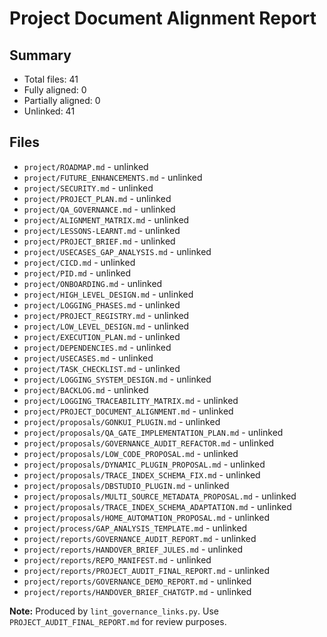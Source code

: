# Project Document Alignment Report

## Summary

- Total files: 41
- Fully aligned: 0
- Partially aligned: 0
- Unlinked: 41

## Files

- `project/ROADMAP.md` - unlinked
- `project/FUTURE_ENHANCEMENTS.md` - unlinked
- `project/SECURITY.md` - unlinked
- `project/PROJECT_PLAN.md` - unlinked
- `project/QA_GOVERNANCE.md` - unlinked
- `project/ALIGNMENT_MATRIX.md` - unlinked
- `project/LESSONS-LEARNT.md` - unlinked
- `project/PROJECT_BRIEF.md` - unlinked
- `project/USECASES_GAP_ANALYSIS.md` - unlinked
- `project/CICD.md` - unlinked
- `project/PID.md` - unlinked
- `project/ONBOARDING.md` - unlinked
- `project/HIGH_LEVEL_DESIGN.md` - unlinked
- `project/LOGGING_PHASES.md` - unlinked
- `project/PROJECT_REGISTRY.md` - unlinked
- `project/LOW_LEVEL_DESIGN.md` - unlinked
- `project/EXECUTION_PLAN.md` - unlinked
- `project/DEPENDENCIES.md` - unlinked
- `project/USECASES.md` - unlinked
- `project/TASK_CHECKLIST.md` - unlinked
- `project/LOGGING_SYSTEM_DESIGN.md` - unlinked
- `project/BACKLOG.md` - unlinked
- `project/LOGGING_TRACEABILITY_MATRIX.md` - unlinked
- `project/PROJECT_DOCUMENT_ALIGNMENT.md` - unlinked
- `project/proposals/GONKUI_PLUGIN.md` - unlinked
- `project/proposals/QA_GATE_IMPLEMENTATION_PLAN.md` - unlinked
- `project/proposals/GOVERNANCE_AUDIT_REFACTOR.md` - unlinked
- `project/proposals/LOW_CODE_PROPOSAL.md` - unlinked
- `project/proposals/DYNAMIC_PLUGIN_PROPOSAL.md` - unlinked
- `project/proposals/TRACE_INDEX_SCHEMA_FIX.md` - unlinked
- `project/proposals/DBSTUDIO_PLUGIN.md` - unlinked
- `project/proposals/MULTI_SOURCE_METADATA_PROPOSAL.md` - unlinked
- `project/proposals/TRACE_INDEX_SCHEMA_ADAPTATION.md` - unlinked
- `project/proposals/HOME_AUTOMATION_PROPOSAL.md` - unlinked
- `project/process/GAP_ANALYSIS_TEMPLATE.md` - unlinked
- `project/reports/GOVERNANCE_AUDIT_REPORT.md` - unlinked
- `project/reports/HANDOVER_BRIEF_JULES.md` - unlinked
- `project/reports/REPO_MANIFEST.md` - unlinked
- `project/reports/PROJECT_AUDIT_FINAL_REPORT.md` - unlinked
- `project/reports/GOVERNANCE_DEMO_REPORT.md` - unlinked
- `project/reports/HANDOVER_BRIEF_CHATGTP.md` - unlinked

**Note:** Produced by `lint_governance_links.py`. Use `PROJECT_AUDIT_FINAL_REPORT.md` for review purposes.